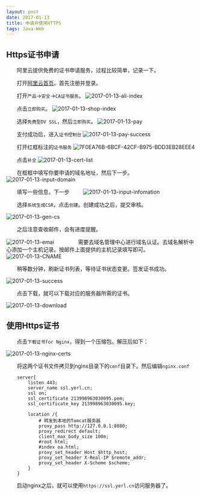 ```yaml
---
layout: post
date: 2017-01-13
title: 申请并使用HTTPS
tags: Java-Web
---
```


## Https证书申请
　　阿里云提供免费的证书申请服务，过程比较简单，记录一下。

　　打开[阿里云首页](https://wanwang.aliyun.com)。首先注册并登录。

　　打开`产品`->`安全`->`CA证书服务`。
![2017-01-13-ali-index](/assets/blog/2017-01-13-ali-index.png)

　　点击`立即购买`。
![2017-01-13-shop-index](/assets/blog/2017-01-13-shop-index.png)

　　选择`免费型DV SSL`，然后`立即购买`。
![2017-01-13-pay](/assets/blog/2017-01-13-pay.png)

　　支付成功后，进入`证书控制台`
![2017-01-13-pay-success](/assets/blog/2017-01-13-pay-success.png)

　　打开红框标注的`证书服务`
![7F0EA76B-6BCF-42CF-B975-BDD3EB28EEE4](/assets/blog/7F0EA76B-6BCF-42CF-B975-BDD3EB28EEE4.png)

　　点击`补全`
![2017-01-13-cert-list](/assets/blog/2017-01-13-cert-list.png)

　　在框框中填写你要申请的域名地址，然后下一步。
![2017-01-13-input-domain](/assets/blog/2017-01-13-input-domain.png)

　　填写一些信息，下一步
　　
![2017-01-13-input-infomation](/assets/blog/2017-01-13-input-infomation.png)

　　选择`系统生成CSR`，点击`创建`。创建成功之后，提交审核。

![2017-01-13-gen-cs](/assets/blog/2017-01-13-gen-csr.png)

　　之后注意查收邮件，会有进度提醒。

![2017-01-13-emai](/assets/blog/2017-01-13-email.png)
　　
　　需要去域名管理中心进行域名认证。去域名解析中心添加一个主机记录。按邮件上面提供的主机记录填写即可。
　　
![2017-01-13-CNAME](/assets/blog/2017-01-13-CNAME.png)

　　稍等数分钟，刷新证书列表，等待证书状态变更。签发证书成功。

![2017-01-13-success](/assets/blog/2017-01-13-success.png)

　　点击下载，就可以下载对应的服务器所需的证书。

![2017-01-13-download](/assets/blog/2017-01-13-download.png)

## 使用Https证书
　　点击`下载证书for Nginx`，得到一个压缩包。解压后如下：

![2017-01-13-nginx-certs](/assets/blog/2017-01-13-nginx-certs.png)

　　将这两个证书文件拷贝到nginx目录下的`conf`目录下。然后编辑`nginx.conf`

```
    server{        listen 443;        server_name ssl.yerl.cn;        ssl on;        ssl_certificate 213998963030095.pem;        ssl_certificate_key 213998963030095.key;        location /{
            # 转发到本地的Tomcat服务器            proxy_pass http://127.0.0.1:8080;            proxy_redirect default;            client_max_body_size 100m;            #root html;            #index oa.html;            proxy_set_header Host $http_host;            proxy_set_header X-Real-IP $remote_addr;            proxy_set_header X-Scheme $scheme;        }    }
```
　　启动nginx之后，就可以使用`https://ssl.yerl.cn`访问服务器了。

